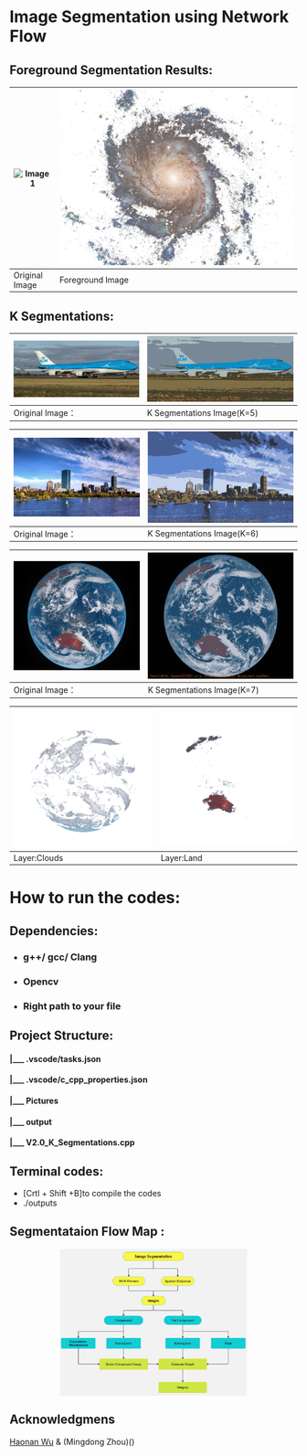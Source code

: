 # Image Segmentation using Network Flow

## Foreground Segmentation Results:

| ![Image 1](Pictures/1920*1440.png) | ![Image 2](Pictures/1.png) | 
|------------------------|------------------------|
| Original Image   | Foreground Image    |

## K Segmentations:

| ![Image 5](Pictures/1000*450.png)| ![Image 6](Pictures/result1.png) |
|------------------------|------------------------|
 Original Image：  | K Segmentations Image(K=5)    | 

|![Image 8](Pictures/800*500.png)| ![Image 7](Pictures/result3.png) |
|------------------------|------------------------|
| Original Image：  | K Segmentations Image(K=6)    | 


| ![Image 5](Pictures/750*650.png)| ![Image 6](Pictures/result5.png) |
|------------------------|------------------------|
 Original Image：  | K Segmentations Image(K=7)    | 
 
| ![Image 9]( Pictures/segmentation_layer_1.png)| ![Image 10]( Pictures/segmentation_layer_4.png) |
|------------------------|------------------------|
Layer:Clouds  |   Layer:Land  | 

# How to run the codes:
## Dependencies: 
- ### g++/ gcc/ Clang 
- ### Opencv
- ### Right path to your file
## Project Structure:
#### |___ .vscode/tasks.json        
#### |___ .vscode/c_cpp_properties.json            
#### |___ Pictures         
#### |___ output  
#### |___ V2.0_K_Segmentations.cpp
## Terminal codes:
- [Crtl + Shift +B]to compile the codes
- ./outputs
## Segmentataion Flow Map :
<div style="display: flex; justify-content: space-around;">
  <img src="board-droll-funster.jpg" width="65%" alt="Image 3"/>
</div>

## Acknowledgmens
[Haonan Wu](https://github.com/HaonanWu17) & (Mingdong Zhou)()
